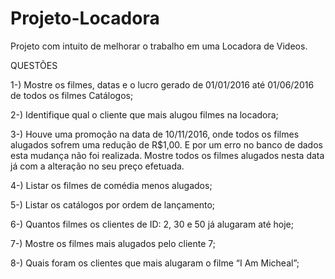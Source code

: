 # Projeto-Locadora

Projeto com intuito de melhorar o trabalho em uma Locadora de Videos.


QUESTÕES

1-) Mostre os filmes, datas e o lucro gerado de 01/01/2016 até 01/06/2016 de todos os filmes Catálogos;

2-) Identifique qual o cliente que mais alugou filmes na locadora;

3-) Houve uma promoção na data de 10/11/2016, onde todos os filmes alugados sofrem uma redução de R$1,00. E por um erro no banco de dados esta mudança não foi realizada. Mostre todos os filmes alugados nesta data já com a alteração no seu preço efetuada.

4-) Listar os filmes de comédia menos alugados;

5-) Listar os catálogos por ordem de lançamento;

6-) Quantos filmes os clientes de ID: 2, 30 e 50 já alugaram até hoje;

7-) Mostre os filmes mais alugados pelo cliente 7;

8-) Quais foram os clientes que mais alugaram o filme “I Am Micheal”;
